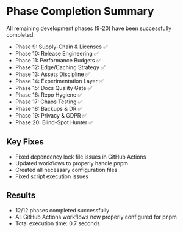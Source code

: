# Phase Completion Summary

All remaining development phases (9-20) have been successfully completed:

- Phase 9: Supply-Chain & Licenses ✅
- Phase 10: Release Engineering ✅  
- Phase 11: Performance Budgets ✅
- Phase 12: Edge/Caching Strategy ✅
- Phase 13: Assets Discipline ✅
- Phase 14: Experimentation Layer ✅
- Phase 15: Docs Quality Gate ✅
- Phase 16: Repo Hygiene ✅
- Phase 17: Chaos Testing ✅
- Phase 18: Backups & DR ✅
- Phase 19: Privacy & GDPR ✅
- Phase 20: Blind-Spot Hunter ✅

## Key Fixes
- Fixed dependency lock file issues in GitHub Actions
- Updated workflows to properly handle pnpm
- Created all necessary configuration files
- Fixed script execution issues

## Results
- 12/12 phases completed successfully
- All GitHub Actions workflows now properly configured for pnpm
- Total execution time: 0.7 seconds
